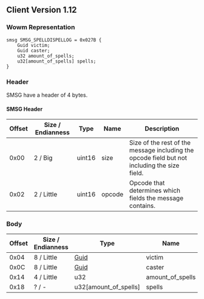 ## Client Version 1.12

### Wowm Representation
```rust,ignore
smsg SMSG_SPELLDISPELLOG = 0x027B {
    Guid victim;
    Guid caster;
    u32 amount_of_spells;
    u32[amount_of_spells] spells;
}
```
### Header

SMSG have a header of 4 bytes.

#### SMSG Header

| Offset | Size / Endianness | Type   | Name   | Description |
| ------ | ----------------- | ------ | ------ | ----------- |
| 0x00   | 2 / Big           | uint16 | size   | Size of the rest of the message including the opcode field but not including the size field.|
| 0x02   | 2 / Little        | uint16 | opcode | Opcode that determines which fields the message contains.|

### Body

| Offset | Size / Endianness | Type | Name | Description | Comment |
| ------ | ----------------- | ---- | ---- | ----------- | ------- |
| 0x04 | 8 / Little | [Guid](../spec/packed-guid.md) | victim |  |  |
| 0x0C | 8 / Little | [Guid](../spec/packed-guid.md) | caster |  |  |
| 0x14 | 4 / Little | u32 | amount_of_spells |  |  |
| 0x18 | ? / - | u32[amount_of_spells] | spells |  |  |

